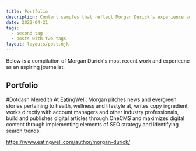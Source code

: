 ```yaml
---
title: Portfolio
description: Content samples that reflect Morgan Durick's experience and quality of work. 
date: 2022-04-21
tags:
  - second tag
  - posts with two tags
layout: layouts/post.njk
---
```

Below is a compilation of Morgan Durick's most recent work and experiecne as an aspiring journalist.

## Portfolio

#Dotdash Meredith
At EatingWell, Morgan pitches news and evergreen stories pertaining to health, wellness and lifestyle at, writes copy ingredient, works directly with account managers and other industry professionals, build and publishes digital articles through OneCMS and maximizes digital content through implementing elements of SEO strategy and identifying search trends.

https://www.eatingwell.com/author/morgan-durick/
